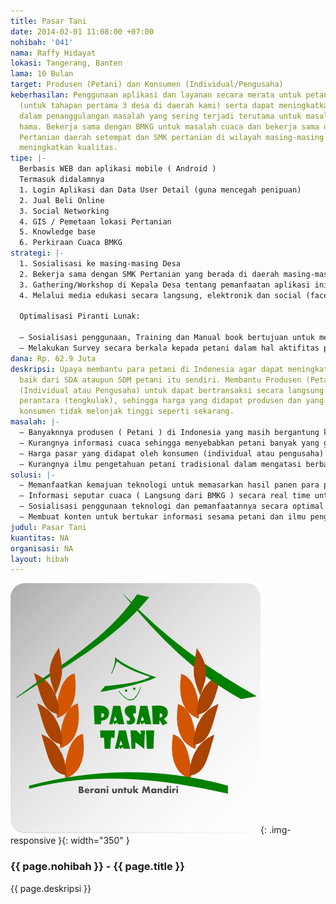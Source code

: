 ```yaml
---
title: Pasar Tani
date: 2014-02-01 11:08:00 +07:00
nohibah: '041'
nama: Raffy Hidayat
lokasi: Tangerang, Banten
lama: 10 Bulan
target: Produsen (Petani) dan Konsumen (Individual/Pengusaha)
keberhasilan: Penggunaan aplikasi dan layanan secara merata untuk petani di desa se-indonesia
  (untuk tahapan pertama 3 desa di daerah kami) serta dapat meningkatkan pengetahuan
  dalam penanggulangan masalah yang sering terjadi terutama untuk masalah cuaca dan
  hama. Bekerja sama dengan BMKG untuk masalah cuaca dan bekerja sama dengan Pemerintah
  Pertanian daerah setempat dan SMK pertanian di wilayah masing-masing desa untuk
  meningkatkan kualitas.
tipe: |-
  Berbasis WEB dan aplikasi mobile ( Android )
  Termasuk didalamnya
  1. Login Aplikasi dan Data User Detail (guna mencegah penipuan)
  2. Jual Beli Online
  3. Social Networking
  4. GIS / Pemetaan lokasi Pertanian
  5. Knowledge base
  6. Perkiraan Cuaca BMKG
strategi: |-
  1. Sosialisasi ke masing-masing Desa
  2. Bekerja sama dengan SMK Pertanian yang berada di daerah masing-masing desa dan Pemerintah Pertanian dalam hal pemanfaatan perangkat lunak ini
  3. Gathering/Workshop di Kepala Desa tentang pemanfaatan aplikasi ini
  4. Melalui media edukasi secara langsung, elektronik dan social (facebook, twitter, dll)

  Optimalisasi Piranti Lunak:

  – Sosialisasi penggunaan, Training dan Manual book bertujuan untuk memberikan panduan dalam menggunakan aplikasi tersebut.
  – Melakukan Survey secara berkala kepada petani dalam hal aktifitas penggunaan aplikasi tersebut.
dana: Rp. 62.9 Juta
deskripsi: Upaya membantu para petani di Indonesia agar dapat meningkatkan kualitas,
  baik dari SDA ataupun SDM petani itu sendiri. Membantu Produsen (Petani) dan Konsumen
  (Individual atau Pengusaha) untuk dapat bertransaksi secara langsung tanpa melalui
  perantara (tengkulak), sehingga harga yang didapat produsen dan yang dikeluarkan
  konsumen tidak melonjak tinggi seperti sekarang.
masalah: |-
  – Banyaknnya produsen ( Petani ) di Indonesia yang masih bergantung kepada perantara (tengkulak).
  – Kurangnya informasi cuaca sehingga menyebabkan petani banyak yang gagal panen.
  – Harga pasar yang didapat oleh konsumen (individual atau pengusaha) tidak sesuai dengan harga yang diperoleh Produsen (Petani) itu sendiri.
  – Kurangnya ilmu pengetahuan petani tradisional dalam mengatasi berbagai masalah ( salah satunya seperti hama ).
solusi: |-
  – Memanfaatkan kemajuan teknologi untuk memasarkan hasil panen para produsen ( Petani ) langsung kepada Konsumen ( Individual atau pengusaha ) agar tepat sasaran.
  – Informasi seputar cuaca ( Langsung dari BMKG ) secara real time untuk para Petani.
  – Sosialisasi penggunaan teknologi dan pemanfaatannya secara optimal kepada para petani.
  – Membuat konten untuk bertukar informasi sesama petani dan ilmu pengetahuan dari Pemerintah dalam hal seputar masalah yang sering dihadapi para petani dan cara penanggulangannya.
judul: Pasar Tani
kuantitas: NA
organisasi: NA
layout: hibah
---
```


![041](/static/img/hibahcms/041.png){: .img-responsive }{: width="350" }

### {{ page.nohibah }} - {{ page.title }}

{{ page.deskripsi }}
